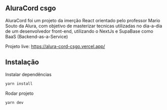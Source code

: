 ## AluraCord csgo

AluraCord foi um projeto da imerção React orientado pelo professor Mario Souto da Alura, com objetivo de masterizar tecnicas utilizadas no dia-a-dia de um desenvolvedor front-end, utilizando o NextJs e SupaBase como BaaS (Backend-as-a-Service)

Projeto live: https://alura-cord-csgo.vercel.app/


## Instalação


Instalar dependências

```sh
yarn install
```

Rodar projeto

```sh
yarn dev
```

